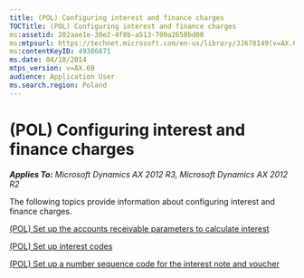 ```yaml
---
title: (POL) Configuring interest and finance charges
TOCTitle: (POL) Configuring interest and finance charges
ms:assetid: 202aae1e-30e2-4f8b-a513-709a2658bd00
ms:mtpsurl: https://technet.microsoft.com/en-us/library/JJ678149(v=AX.60)
ms:contentKeyID: 49386871
ms.date: 04/18/2014
mtps_version: v=AX.60
audience: Application User
ms.search.region: Poland
---
```


# (POL) Configuring interest and finance charges 


_**Applies To:** Microsoft Dynamics AX 2012 R3, Microsoft Dynamics AX 2012 R2_

The following topics provide information about configuring interest and finance charges.

[(POL) Set up the accounts receivable parameters to calculate interest](pol-set-up-the-accounts-receivable-parameters-to-calculate-interest.md)

[(POL) Set up interest codes](pol-set-up-interest-codes.md)

[(POL) Set up a number sequence code for the interest note and voucher](pol-set-up-a-number-sequence-code-for-the-interest-note-and-voucher.md)

  


